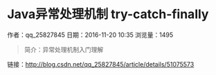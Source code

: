 # Java异常处理机制 try-catch-finally
作者：qq_25827845
日期：2016-11-20 10:35
浏览量：1495
> 简介：异常处理机制入门理解

 链接：http://blog.csdn.net/qq_25827845/article/details/51075573
